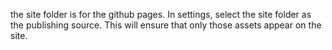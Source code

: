 the site folder is for the github pages. In settings, select the site folder as the publishing source. This will ensure that only those assets appear on the site.
